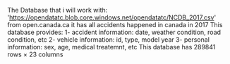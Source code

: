 The Database that i will work with:
'https://opendatatc.blob.core.windows.net/opendatatc/NCDB_2017.csv' from open.canada.ca
it has all accidents happened in canada in 2017
This database provides:
1- accident information: date, weather condition, road condition, etc
2- vehicle information: id, type, model year
3- personal information: sex, age, medical treatemnt, etc
This database has 289841 rows × 23 columns
